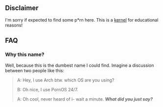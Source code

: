 ## Disclaimer
I'm sorry if expected to find some p*rn here. This is a [kernel] for educational
reasons!

## FAQ
### Why this name?
Well, because this is the dumbest name I could find. Imagine a discussion
between two people like this:

> A: Hey, I use Arch btw. which OS are you using?
>
> B: Oh nice, I use PornOS 24/7.
>
> A: Oh cool, never heard of i- wait a minute. ***What did you just say?***

[kernel]: https://en.wikipedia.org/wiki/Kernel_(operating_system)
